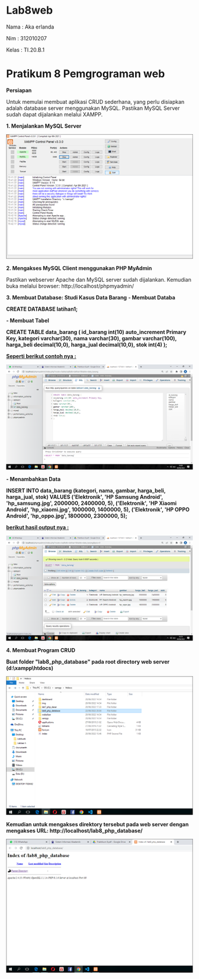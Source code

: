 # Lab8web

Nama    : Aka erlanda

Nim     : 312010207

Kelas   : TI.20.B.1

# Pratikum 8 Pemgrograman web

<b>Persiapan</b>

Untuk memulai membuat aplikasi CRUD sederhana, yang perlu disiapkan adalah database server menggunakan MySQL. Pastikan MySQL Server sudah dapat dijalankan melalui XAMPP.

<b>1. Menjalankan MySQL Server</b>

![img](gambar/png.1.PNG)

<b>2. Mengakses MySQL Client menggunakan PHP MyAdmin</b>

Pastikan webserver Apache dan MySQL server sudah dijalankan. Kemudian buka melalui browser: http://localhost/phpmyadmin/

<b>3. Membuat Database: Studi Kasus Data Barang</b>
<b>- Membuat Databa

CREATE DATABASE latihan1;

<b>- Membuat Tabel</b>

CREATE TABLE data_barang (
 id_barang int(10) auto_increment Primary Key,
 kategori varchar(30),
 nama varchar(30),
 gambar varchar(100),
 harga_beli decimal(10,0),
 harga_jual decimal(10,0),
 stok int(4)
);

<u>Seperti berikut contoh nya :</u>

![img](gambar/png.2.png)

<b>- Menambahkan Data</b>

INSERT INTO data_barang (kategori, nama, gambar, harga_beli, harga_jual, stok)
VALUES ('Elektronik', 'HP Samsung Android', 'hp_samsung.jpg', 2000000, 2400000, 5),
('Elektronik', 'HP Xiaomi Android', 'hp_xiaomi.jpg', 1000000, 1400000, 5),
('Elektronik', 'HP OPPO Android', 'hp_oppo.jpg', 1800000, 2300000, 5);

<u>berikut hasil output nya :</u>

![img](gambar/png.3.png)

<b>4. Membuat Program CRUD</b>

Buat folder "lab8_php_database" pada root directory web server (d:\xampp\htdocs)

![img](gambar/png.4.PNG)

Kemudian untuk mengakses direktory tersebut pada web server dengan mengakses URL: http://localhost/lab8_php_database/

![img](gambar/png.5.PNG)

